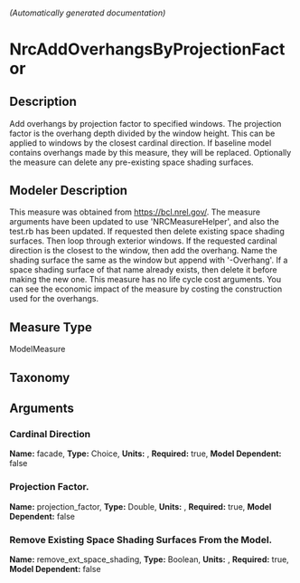 

###### (Automatically generated documentation)

# NrcAddOverhangsByProjectionFactor

## Description
Add overhangs by projection factor to specified windows. The projection factor is the overhang depth divided by the window height. This can be applied to windows by the closest cardinal direction. If baseline model contains overhangs made by this measure, they will be replaced. Optionally the measure can delete any pre-existing space shading surfaces.

## Modeler Description
This measure was obtained from https://bcl.nrel.gov/. The measure arguments have been updated to use 'NRCMeasureHelper', and also the test.rb has been updated.
    If requested then delete existing space shading surfaces. Then loop through exterior windows. If the requested cardinal direction is the closest to the window, then add the overhang. Name the shading surface the same as the window but append with '-Overhang'.  If a space shading surface of that name already exists, then delete it before making the new one. This measure has no life cycle cost arguments. You can see the economic impact of the measure by costing the construction used for the overhangs.

## Measure Type
ModelMeasure

## Taxonomy


## Arguments


### Cardinal Direction

**Name:** facade,
**Type:** Choice,
**Units:** ,
**Required:** true,
**Model Dependent:** false

### Projection Factor.

**Name:** projection_factor,
**Type:** Double,
**Units:** ,
**Required:** true,
**Model Dependent:** false

### Remove Existing Space Shading Surfaces From the Model.

**Name:** remove_ext_space_shading,
**Type:** Boolean,
**Units:** ,
**Required:** true,
**Model Dependent:** false




